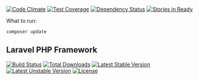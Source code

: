 [![Code Climate](https://codeclimate.com/github/j2ghz/417rct/badges/gpa.svg)](https://codeclimate.com/github/j2ghz/417rct)
[![Test Coverage](https://codeclimate.com/github/j2ghz/417rct/badges/coverage.svg)](https://codeclimate.com/github/j2ghz/417rct/coverage)
[![Dependency Status](https://gemnasium.com/j2ghz/417rct.svg)](https://gemnasium.com/j2ghz/417rct)
[![Stories in Ready](https://badge.waffle.io/j2ghz/417rct.png?label=ready&title=Ready)](https://waffle.io/j2ghz/417rct)

What to run:
```
composer update
```

## Laravel PHP Framework
[![Build Status](https://travis-ci.org/laravel/framework.svg)](https://travis-ci.org/laravel/framework)
[![Total Downloads](https://poser.pugx.org/laravel/framework/d/total.svg)](https://packagist.org/packages/laravel/framework)
[![Latest Stable Version](https://poser.pugx.org/laravel/framework/v/stable.svg)](https://packagist.org/packages/laravel/framework)
[![Latest Unstable Version](https://poser.pugx.org/laravel/framework/v/unstable.svg)](https://packagist.org/packages/laravel/framework)
[![License](https://poser.pugx.org/laravel/framework/license.svg)](https://packagist.org/packages/laravel/framework)

